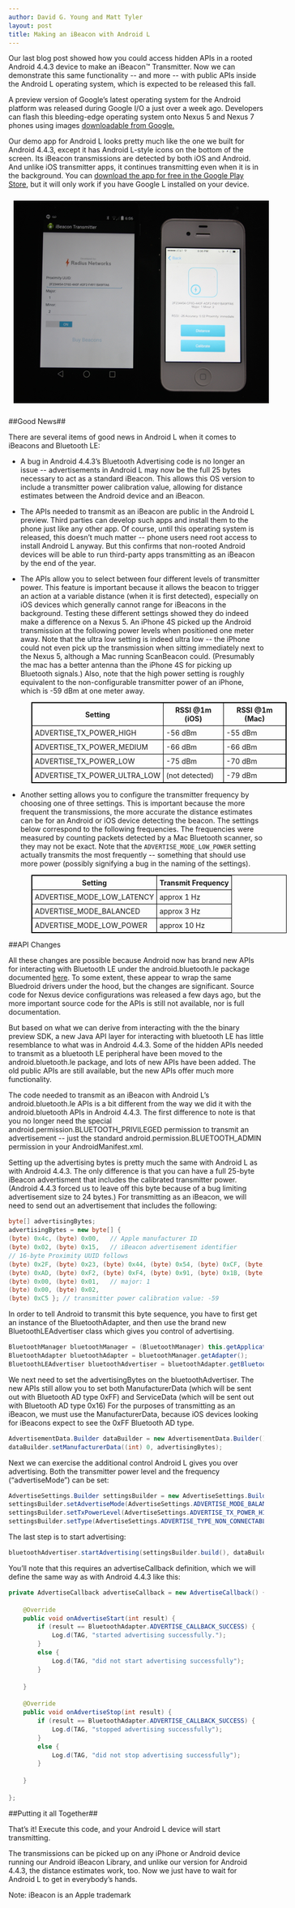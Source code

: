 ```yaml
---
author: David G. Young and Matt Tyler
layout: post
title: Making an iBeacon with Android L
---
```


Our last blog post showed how you could access hidden APIs in a rooted Android 4.4.3 device to make an iBeacon&trade; Transmitter.  Now we can demonstrate this same functionality -- and more -- with public APIs inside the Android L operating system, which is expected to be released this fall.

A preview version of Google’s latest operating system for the Android platform was released during Google I/O a just over a week ago.  Developers can flash this bleeding-edge operating system onto Nexus 5 and Nexus 7 phones using images [downloadable from Google.](https://developer.android.com/preview/setup-sdk.html)

Our demo app for Android L looks pretty much like the one we built for Android 4.4.3, except it has Android L-style icons on the bottom of the screen.  Its iBeacon transmissions are detected by both iOS and Android.  And unlike iOS transmitter apps, it continues transmitting even when it is in the background.  You can [download the app for free in the Google Play Store](https://play.google.com/store/apps/details?id=com.radiusnetworks.beacontransmitter), but it will only work if you have Google L installed on your device.

<img style="margin:10px; height: 400px; float:middle;" src='/img/android-l-transmitter.jpg'>

##Good News##

There are several items of good news in Android L when it comes to iBeacons and Bluetooth LE:

* A bug in Android 4.4.3’s Bluetooth Advertising code is no longer an issue -- advertisements in Android L may now be the full 25 bytes necessary to act as a standard iBeacon.  This allows this OS version to include a transmitter power calibration value, allowing for distance estimates between the Android device and an iBeacon.

* The APIs needed to transmit as an iBeacon are public in the Android L preview.  Third parties can develop such apps and install them to the phone just like any other app.  Of course, until this operating system is released, this doesn’t much matter -- phone users need root access to install Android L anyway.  But this confirms that non-rooted Android devices will be able to run third-party apps transmitting as an iBeacon by the end of the year.

* The APIs allow you to select between four different levels of transmitter power.   This feature is important because it allows the beacon to trigger an action at a variable distance (when it is first detected), especially on iOS devices which generally cannot range for iBeacons in the background.  Testing these different settings showed they do indeed make a difference on a Nexus 5.  An iPhone 4S picked up the Android transmission at the following power levels when positioned one meter away.  Note that the ultra low setting is indeed ultra low -- the iPhone could not even pick up the transmission when sitting immediately next to the Nexus 5, although a Mac running ScanBeacon could.  (Presumably the mac has a better antenna than the iPhone 4S for picking up Bluetooth signals.)  Also, note that the high power setting is roughly equivalent to the non-configurable transmitter power of an iPhone, which is -59 dBm at one meter away.

<style type="text/css">
  table.rsum {
    border-collapse: collapse;
    border: 1px solid black;
    margin-left: 45px;
  }

  table.rsum td{
    border: 1px solid black;
    padding: 5px;
  }
  table.rsum th{
    border: 1px solid black;
    padding: 5px;
  }

</style>

<table class="rsum">
<tr><th>Setting</th><th>RSSI @1m (iOS)</th><th>RSSI @1m (Mac)</th></tr>
<tr><td>ADVERTISE_TX_POWER_HIGH
</td><td>-56 dBm
</td><td>-55 dBm
</td></tr>
<tr><td>ADVERTISE_TX_POWER_MEDIUM
</td><td>-66 dBm
</td><td>-66 dBm
</td></tr>
<tr><td>ADVERTISE_TX_POWER_LOW
</td><td>-75 dBm
</td><td>-70 dBm
</td></tr>
<tr><td>ADVERTISE_TX_POWER_ULTRA_LOW
</td><td>(not detected)
</td><td>-79 dBm
</td></tr>
</table>

* Another setting allows you to configure the transmitter frequency by choosing one of three settings.  This is important because the more frequent the transmissions, the more accurate the distance estimates can be for an Android or iOS device detecting the beacon.  The settings below correspond to the following frequencies.  The frequencies were measured by counting packets detected by a Mac Bluetooth scanner, so they may not be exact.  Note that the `ADVERTISE_MODE_LOW_POWER` setting actually transmits the most frequently -- something that should use more power (possibly signifying a bug in the naming of the settings).

<table class="rsum">
<tr><th>Setting
</th><th>Transmit Frequency
</th></tr><tr><td>ADVERTISE_MODE_LOW_LATENCY
</td><td>approx 1 Hz
</td></tr><tr><td>ADVERTISE_MODE_BALANCED
</td><td>approx 3 Hz
</td></tr><tr><td>ADVERTISE_MODE_LOW_POWER
</td><td>approx 10 Hz
</td></tr></table>

##API Changes

All these changes are possible because Android now has brand new APIs for  interacting with Bluetooth LE under the android.bluetooth.le package documented [here](https://developer.android.com/preview/api-overview.html).
To some extent, these appear to wrap the same Bluedroid drivers under the hood, but the changes are significant.  Source code for Nexus device configurations was released a few days ago, but the more important source code for the APIs is still not available, nor is full documentation.   

But based on what we can derive from interacting with the the binary preview SDK, a new Java API layer for interacting with bluetooth LE has little resemblance to what was in Android 4.4.3.  Some of the hidden APIs needed to transmit as a bluetooth LE peripheral have been moved to the android.bluetooth.le package, and lots of new APIs have been added.  The old public APIs are still available, but the new APIs offer much more functionality.


The code needed to transmit as an iBeacon with Android L’s android.bluetooth.le APIs is a bit different from the way we did it with the android.bluetooth APIs in Android 4.4.3.   The first difference to note is that you no longer need the special android.permission.BLUETOOTH_PRIVILEGED permission to transmit an advertisement -- just  the standard android.permission.BLUETOOTH_ADMIN permission in your AndroidManifest.xml.

Setting up the advertising bytes is pretty much the same with Android L as with Android 4.4.3.  The only difference is that you can have a full 25-byte iBeacon advertisment that includes the calibrated transmitter power.  (Android 4.4.3 forced us to leave off this byte because of a bug limiting advertisement size to 24 bytes.)  For transmitting as an iBeacon, we will need to send out an advertisement that includes the following:

```java
byte[] advertisingBytes;
advertisingBytes = new byte[] { 
(byte) 0x4c, (byte) 0x00,   // Apple manufacturer ID
(byte) 0x02, (byte) 0x15,   // iBeacon advertisement identifier
// 16-byte Proximity UUID follows  
(byte) 0x2F, (byte) 0x23, (byte) 0x44, (byte) 0x54, (byte) 0xCF, (byte) 0x6D, (byte) 0x4a, (byte) 0x0F,
(byte) 0xAD, (byte) 0xF2, (byte) 0xF4, (byte) 0x91, (byte) 0x1B, (byte) 0xA9, (byte) 0xFF, (byte) 0xA6,
(byte) 0x00, (byte) 0x01,   // major: 1
(byte) 0x00, (byte) 0x02,
(byte) 0xC5 }; // transmitter power calibration value: -59 
```

In order to tell Android to transmit this byte sequence, you have to first get an instance of the BluetoothAdapter, and then use the brand new BluetoothLEAdvertiser class which gives you control of advertising.

```java
BluetoothManager bluetoothManager = (BluetoothManager) this.getApplicationContext().getSystemService(Context.BLUETOOTH_SERVICE);
BluetoothAdapter bluetoothAdapter = bluetoothManager.getAdapter();		
BluetoothLEAdvertiser bluetoothAdvertiser = bluetoothAdapter.getBluetoothLeAdvertiser()
```

We next need to set the advertisingBytes on the bluetoothAdvertiser.  The new APIs still allow you to set both ManufacturerData (which will be sent out with Bluetooth AD type 0xFF) and ServiceData (which will be sent out with Bluetooth AD type 0x16)  For the purposes of transmitting as an iBeacon, we must use the ManufacturerData, because iOS devices looking for iBeacons expect to see the 0xFF Bluetooth AD type.

```java
AdvertisementData.Builder dataBuilder = new AdvertisementData.Builder();
dataBuilder.setManufacturerData((int) 0, advertisingBytes);
```

Next we can exercise the additional control Android L gives you over advertising.  Both the transmitter power level and the frequency (“advertiseMode”) can be set:

```java
AdvertiseSettings.Builder settingsBuilder = new AdvertiseSettings.Builder();
settingsBuilder.setAdvertiseMode(AdvertiseSettings.ADVERTISE_MODE_BALANCED);			
settingsBuilder.setTxPowerLevel(AdvertiseSettings.ADVERTISE_TX_POWER_HIGH); 		
settingsBuilder.setType(AdvertiseSettings.ADVERTISE_TYPE_NON_CONNECTABLE);
```

The last step is to start advertising:

```java
bluetoothAdvertiser.startAdvertising(settingsBuilder.build(), dataBuilder.build(), advertiseCallback);
```

You’ll note that this requires an advertiseCallback definition, which we will define the same way as with Android 4.4.3 like this:

```java
private AdvertiseCallback advertiseCallback = new AdvertiseCallback() {

	@Override
	public void onAdvertiseStart(int result) {
		if (result == BluetoothAdapter.ADVERTISE_CALLBACK_SUCCESS) {
			Log.d(TAG, "started advertising successfully.");					
		}
		else {
			Log.d(TAG, "did not start advertising successfully");
		}
		
	}

	@Override
	public void onAdvertiseStop(int result) {
		if (result == BluetoothAdapter.ADVERTISE_CALLBACK_SUCCESS) {
			Log.d(TAG, "stopped advertising successfully");
		}
		else {
			Log.d(TAG, "did not stop advertising successfully");
		}
		
	}
    
};
```

##Putting it all Together##

That’s it!  Execute this code, and your Android L device will start transmitting.  

The transmissions can be picked up on any iPhone or Android device running our Android iBeacon Library, and unlike our version for Android 4.4.3, the distance estimates work, too.   Now we just have to wait for Android L to get in everybody’s hands.

Note:  iBeacon is an Apple trademark
